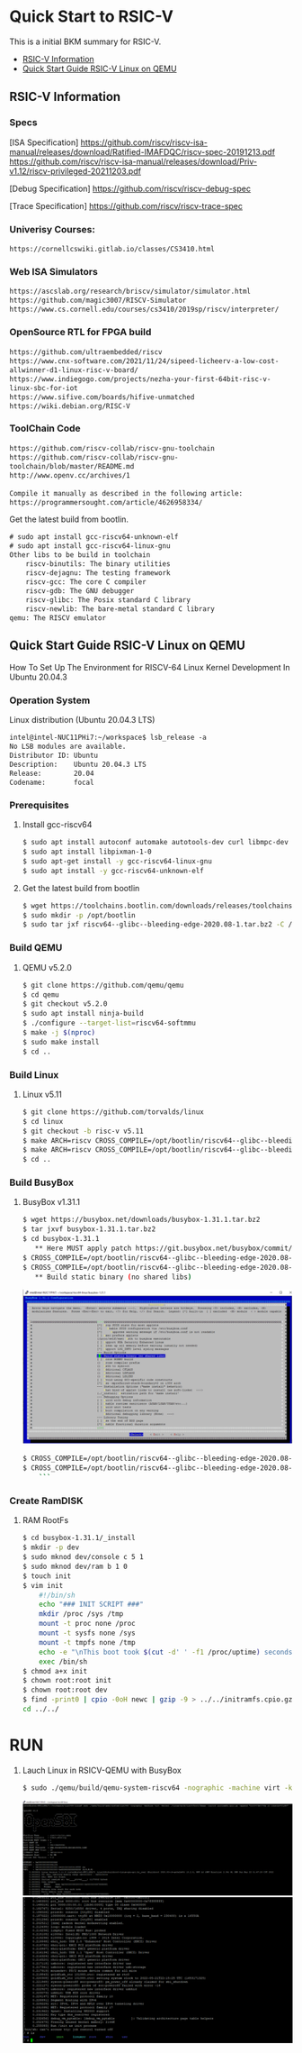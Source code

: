 # Quick Start to RSIC-V
This is a initial BKM summary for RSIC-V.

- [RSIC-V Information](#rsic-v-information)
- [Quick Start Guide RSIC-V Linux on QEMU](#quick-start-guide-rsic-v-linux-on-qemu)

## RSIC-V Information
### Specs
  [ISA Specification] https://github.com/riscv/riscv-isa-manual/releases/download/Ratified-IMAFDQC/riscv-spec-20191213.pdf
	https://github.com/riscv/riscv-isa-manual/releases/download/Priv-v1.12/riscv-privileged-20211203.pdf
  
  [Debug Specification]
	https://github.com/riscv/riscv-debug-spec

  [Trace Specification]
	https://github.com/riscv/riscv-trace-spec
	

### Univerisy Courses:
	https://cornellcswiki.gitlab.io/classes/CS3410.html
	
### Web ISA Simulators
	https://ascslab.org/research/briscv/simulator/simulator.html
	https://github.com/magic3007/RISCV-Simulator
	https://www.cs.cornell.edu/courses/cs3410/2019sp/riscv/interpreter/


### OpenSource RTL for FPGA build
	https://github.com/ultraembedded/riscv
	https://www.cnx-software.com/2021/11/24/sipeed-licheerv-a-low-cost-allwinner-d1-linux-risc-v-board/
	https://www.indiegogo.com/projects/nezha-your-first-64bit-risc-v-linux-sbc-for-iot
	https://www.sifive.com/boards/hifive-unmatched
	https://wiki.debian.org/RISC-V
	
### ToolChain Code
	https://github.com/riscv-collab/riscv-gnu-toolchain
	https://github.com/riscv-collab/riscv-gnu-toolchain/blob/master/README.md
	http://www.openv.cc/archives/1
	
	Compile it manually as described in the following article: https://programmersought.com/article/4626958334/
Get the latest build from bootlin.

	# sudo apt install gcc-riscv64-unknown-elf
	# sudo apt install gcc-riscv64-linux-gnu
	Other libs to be build in toolchain
    	riscv-binutils: The binary utilities
    	riscv-dejagnu: The testing framework
    	riscv-gcc: The core C compiler
    	riscv-gdb: The GNU debugger
    	riscv-glibc: The Posix standard C library
    	riscv-newlib: The bare-metal standard C library	
	qemu: The RISCV emulator
	

## Quick Start Guide RSIC-V Linux on QEMU
How To Set Up The Environment for RISCV-64 Linux Kernel Development In Ubuntu 20.04.3

### Operation System
Linux distribution (Ubuntu 20.04.3 LTS)

	intel@intel-NUC11PHi7:~/workspace$ lsb_release -a
	No LSB modules are available.
	Distributor ID: Ubuntu
	Description:    Ubuntu 20.04.3 LTS
	Release:        20.04
	Codename:       focal


### Prerequisites
1. Install gcc-riscv64    
	```bash
    $ sudo apt install autoconf automake autotools-dev curl libmpc-dev libmpfr-dev libgmp-dev gawk build-essential bison flex texinfo gperf libtool patchutils bc zlib1g-dev libexpat-dev git
	$ sudo apt install libpixman-1-0
	$ sudo apt-get install -y gcc-riscv64-linux-gnu
	$ sudo apt install -y gcc-riscv64-unknown-elf
	```
2. Get the latest build from bootlin
	```bash
	$ wget https://toolchains.bootlin.com/downloads/releases/toolchains/riscv64/tarballs/riscv64--glibc--bleeding-edge-2020.08-1.tar.bz2
	$ sudo mkdir -p /opt/bootlin
	$ sudo tar jxf riscv64--glibc--bleeding-edge-2020.08-1.tar.bz2 -C /opt/bootlin/
	```
	
### Build QEMU
1. QEMU v5.2.0
    ```bash
    $ git clone https://github.com/qemu/qemu
	$ cd qemu
	$ git checkout v5.2.0
	$ sudo apt install ninja-build
	$ ./configure --target-list=riscv64-softmmu
	$ make -j $(nproc)
	$ sudo make install
	$ cd ..
    ```
	
### Build Linux
1. Linux v5.11
    ```bash
    $ git clone https://github.com/torvalds/linux
	$ cd linux 
	$ git checkout -b risc-v v5.11
	$ make ARCH=riscv CROSS_COMPILE=/opt/bootlin/riscv64--glibc--bleeding-edge-2020.08-1/bin/riscv64-buildroot-linux-gnu- defconfig
	$ make ARCH=riscv CROSS_COMPILE=/opt/bootlin/riscv64--glibc--bleeding-edge-2020.08-1/bin/riscv64-buildroot-linux-gnu- -j $(nproc)
	$ cd ..
    ```

### Build BusyBox
1. BusyBox v1.31.1
	```bash
    $ wget https://busybox.net/downloads/busybox-1.31.1.tar.bz2
	$ tar jxvf busybox-1.31.1.tar.bz2
	$ cd busybox-1.31.1
	   ** Here MUST apply patch https://git.busybox.net/busybox/commit/?id=d3539be8f27b8cbfdfee460fe08299158f08bcd9 to solve the link error
	$ CROSS_COMPILE=/opt/bootlin/riscv64--glibc--bleeding-edge-2020.08-1/bin/riscv64-buildroot-linux-gnu- make defconfig
	$ CROSS_COMPILE=/opt/bootlin/riscv64--glibc--bleeding-edge-2020.08-1/bin/riscv64-buildroot-linux-gnu- make menuconfig
	   ** Build static binary (no shared libs)
	```	   
	<img src="imgs/busy-box-config.png" alt="busy-box-config" style="zoom: auto;" />
	
	```bash
	$ CROSS_COMPILE=/opt/bootlin/riscv64--glibc--bleeding-edge-2020.08-1/bin/riscv64-buildroot-linux-gnu- make -j $(nproc)
	$ CROSS_COMPILE=/opt/bootlin/riscv64--glibc--bleeding-edge-2020.08-1/bin/riscv64-buildroot-linux-gnu- make install
    	```
 
 
### Create RamDISK
1. RAM RootFs
	```bash
    $ cd busybox-1.31.1/_install
	$ mkdir -p dev
	$ sudo mknod dev/console c 5 1
	$ sudo mknod dev/ram b 1 0
	$ touch init
	$ vim init
		#!/bin/sh
		echo "### INIT SCRIPT ###"
		mkdir /proc /sys /tmp
		mount -t proc none /proc
		mount -t sysfs none /sys
		mount -t tmpfs none /tmp
		echo -e "\nThis boot took $(cut -d' ' -f1 /proc/uptime) seconds\n"
		exec /bin/sh
	$ chmod a+x init
	$ chown root:root init
	$ chown root:root dev
	$ find -print0 | cpio -0oH newc | gzip -9 > ../../initramfs.cpio.gz
	cd ../../
    ```

# RUN
1. Lauch Linux in RSICV-QEMU with BusyBox 	
	```bash
	$ sudo ./qemu/build/qemu-system-riscv64 -nographic -machine virt -kernel ./linux/arch/riscv/boot/Image -initrd initramfs.cpio.gz -append "root=/dev/vda ro console=ttyS0"
	```
	<img src="imgs/kernel_boot.png" alt="kernel-boot" style="zoom: auto;" />
	
	<img src="imgs/busy-box.png" alt="busy-box" style="zoom: auto;" />
